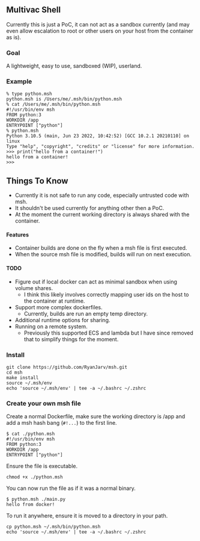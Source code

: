 ## Multivac Shell

Currently this is just a PoC, it can not act as a sandbox currently (and may even allow escalation to root or other users on your host from the container as is).

### Goal

A lightweight, easy to use, sandboxed (WIP), userland.

### Example

```
% type python.msh
python.msh is /Users/me/.msh/bin/python.msh
% cat /Users/me/.msh/bin/python.msh
#!/usr/bin/env msh
FROM python:3
WORKDIR /app
ENTRYPOINT ["python"]
% python.msh
Python 3.10.5 (main, Jun 23 2022, 10:42:52) [GCC 10.2.1 20210110] on linux
Type "help", "copyright", "credits" or "license" for more information.
>>> print("hello from a container!")
hello from a container!
>>>
```

## Things To Know

* Currently it is not safe to run any code, especially untrusted code with msh.
* It shouldn't be used currently for anything other then a PoC.
* At the moment the current working directory is always shared with the container.

#### Features

* Container builds are done on the fly when a msh file is first executed.
* When the source msh file is modified, builds will run on next execution.

#### TODO

* Figure out if local docker can act as minimal sandbox when using volume shares.
  * I think this likely involves correctly mapping user ids on the host to the container at runtime.
* Support more complex dockerfiles.
  * Currently, builds are run an empty temp directory.
* Additional runtime options for sharing.
* Running on a remote system.
  * Previously this supported ECS and lambda but I have since removed that to simplify things for the moment.

### Install
```
git clone https://github.com/RyanJarv/msh.git
cd msh
make install
source ~/.msh/env
echo 'source ~/.msh/env' | tee -a ~/.bashrc ~/.zshrc
```


### Create your own msh file

Create a normal Dockerfile, make sure the working directory is /app and add a msh hash bang (`#!...`) to the first line.

```
$ cat ./python.msh
#!/usr/bin/env msh
FROM python:3
WORKDIR /app
ENTRYPOINT ["python"]
```

Ensure the file is executable.

```shell
chmod +x ./python.msh
```

You can now run the file as if it was a normal binary.

```
$ python.msh ./main.py 
hello from docker!
```

To run it anywhere, ensure it is moved to a directory in your path.

```shell
cp python.msh ~/.msh/bin/python.msh
echo 'source ~/.msh/env' | tee -a ~/.bashrc ~/.zshrc
```
